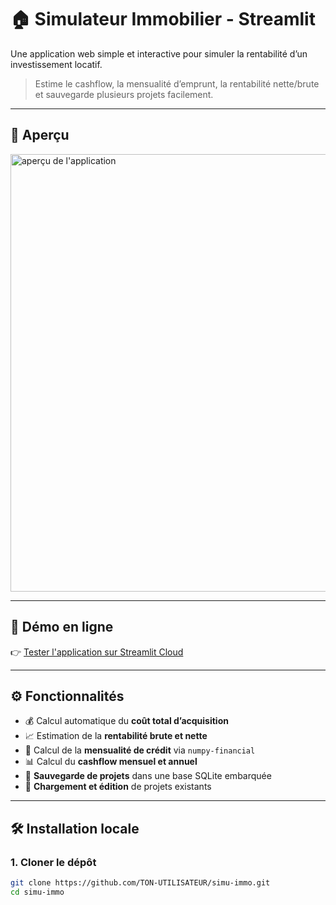 # 🏠 Simulateur Immobilier - Streamlit

Une application web simple et interactive pour simuler la rentabilité d’un investissement locatif.

> Estime le cashflow, la mensualité d’emprunt, la rentabilité nette/brute et sauvegarde plusieurs projets facilement.

---

## 📸 Aperçu

<img src="https://user-images.githubusercontent.com/0000000/preview.png" alt="aperçu de l'application" width="700"/>

---

## 🚀 Démo en ligne

👉 [Tester l'application sur Streamlit Cloud](https://TON-LIEN.streamlit.app)

---

## ⚙️ Fonctionnalités

- 💰 Calcul automatique du **coût total d’acquisition**
- 📈 Estimation de la **rentabilité brute et nette**
- 🧮 Calcul de la **mensualité de crédit** via `numpy-financial`
- 📊 Calcul du **cashflow mensuel et annuel**
- 💾 **Sauvegarde de projets** dans une base SQLite embarquée
- 📂 **Chargement et édition** de projets existants

---

## 🛠️ Installation locale

### 1. Cloner le dépôt

```bash
git clone https://github.com/TON-UTILISATEUR/simu-immo.git
cd simu-immo
